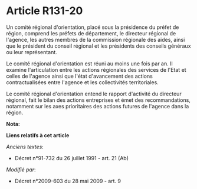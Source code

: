 # Article R131-20

Un comité régional d'orientation, placé sous la présidence du préfet de région, comprend les préfets de département, le
directeur régional de l'agence, les autres membres de la commission régionale des aides, ainsi que le président du conseil
régional et les présidents des conseils généraux ou leur représentant. 

Le comité régional d'orientation est réuni au moins une fois par an. Il examine l'articulation entre les actions régionales
des services de l'Etat et celles de l'agence ainsi que l'état d'avancement des actions contractualisées entre l'agence et les
collectivités territoriales. 

Le comité régional d'orientation entend le rapport d'activité du directeur régional, fait le bilan des actions entreprises et
émet des recommandations, notamment sur les axes prioritaires des actions futures de l'agence dans la région.

**Nota:**



**Liens relatifs à cet article**

_Anciens textes_:

  - Décret n°91-732 du 26 juillet 1991 - art. 21 (Ab)

_Modifié par_:

  - Décret n°2009-603 du 28 mai 2009 - art. 9
